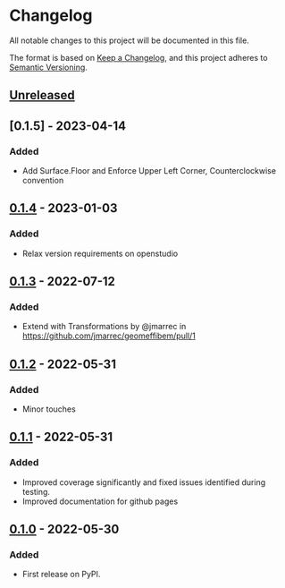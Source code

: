 # Changelog

All notable changes to this project will be documented in this file.

The format is based on [Keep a Changelog](https://keepachangelog.com/en/1.0.0/),
and this project adheres to [Semantic Versioning](https://semver.org/spec/v2.0.0.html).

## [Unreleased]

## [0.1.5] - 2023-04-14
### Added
- Add Surface.Floor and Enforce Upper Left Corner, Counterclockwise convention

## [0.1.4] - 2023-01-03
### Added
- Relax version requirements on openstudio

## [0.1.3] - 2022-07-12
### Added
- Extend with Transformations by @jmarrec in https://github.com/jmarrec/geomeffibem/pull/1

## [0.1.2] - 2022-05-31
### Added
- Minor touches

## [0.1.1] - 2022-05-31
### Added
- Improved coverage significantly and fixed issues identified during testing.
- Improved documentation for github pages

## [0.1.0] - 2022-05-30
### Added
- First release on PyPI.

[Unreleased]: https://github.com/jmarrec/geomeffibem/compare/v0.1.5...HEAD
[0.1.4]: https://github.com/jmarrec/geomeffibem/compare/v0.1.4...v0.1.5
[0.1.4]: https://github.com/jmarrec/geomeffibem/compare/v0.1.3...v0.1.4
[0.1.3]: https://github.com/jmarrec/geomeffibem/compare/v0.1.2...v0.1.3
[0.1.2]: https://github.com/jmarrec/geomeffibem/compare/v0.1.0...v0.1.2
[0.1.1]: https://github.com/jmarrec/geomeffibem/compare/v0.1.0...v0.1.1
[0.1.0]: https://github.com/jmarrec/geomeffibem/releases/tag/v0.1.0
